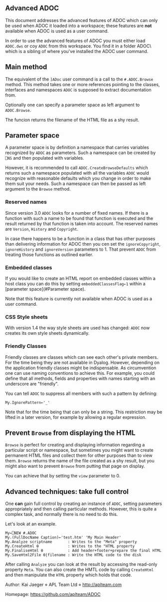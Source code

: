 Advanced ADOC
-------------

This document addresses the advanced features of ADOC which can only be used when ADOC it loaded into a workspace; these features are **not** available when ADOC is used as a user command.

In order to use the advanced features of ADOC you must either load `ADOC.dws` or coy `ADOC` from this workspace. You find it in a folder ADOC\ which is a sibling of where you've installed the ADOC user command.


## Main method

The equivalent of the `]ADoc` user command is a call to the `#.ADOC.Browse` method. This method takes one or more references pointing to the classes, interfaces and namespaces `ADOC` is supposed to extract documentation from. 

Optionally one can specify a parameter space as left argument to `ADOC.Browse`.

The funcion returns the filename of the HTML file as a shy result.


Parameter space
---------------

A parameter space is by definition a namespace that carries variables recognized by `ADOC` as parameters. Such a namespace can be created by `⎕NS` and then populated with variables.

However, it is recommended to call `ADOC.CreateBrowseDefaults` which returns such a namespace populated with all the variables `ADOC` would recognize with
reasonable defaults which you change in order to make them suit your needs. Such a namespace can then be passed as left argument to the `Browse` method.


### Reserved names
Since version 3.0 `ADOC` looks for a number of fixed names. If there is a function with such a name to be found that function is executed and the
result returned by that function is taken into account. The reserved names are `Version`, `History` and `Copyright`.

In case there happens to be a function in a class that has other purposes than delivering information for ADOC then you cen set the `ignoreCopyright`, `ignoreHistory` and `ignoreVersion` parameters to 1. That prevent `ADOC` from treating those functions as outlined earlier.


### Embedded classes
If you would like to create an HTML report on embedded classes within a host
class you can do this by setting `embeddedClassesFlag←1` within a [parameter space](#Parameter space).

Note that this feature is currently not available when ADOC is used as a user command.


### CSS Style sheets
With version 1.4 the way style sheets are used has changed: `ADOC` now
creates its own style sheets dynamically.


### Friendly Classes
Friendly classes are classes which can see each other's private members. For the time being they are not available in Dyalog. However, depending on the application
friendly classes might be indispensable. As circumvention one can use naming conventions to achieve this. For example, you could define that all methods, fields and properties with names starting with an underscore are "friendly".

You can tell `ADOC` to suppress all members with such a pattern by defining:

~~~
My.IgnorePattern←'_'
~~~

Note that for the time being that can only be a string. This restriction may be lifted in a later version, for example by allowing a regular expression.

## Prevent `Browse` from displaying the HTML

`Browse` is perfect for creating and displaying information regarding a particular script or namespace, but sometimes you might want to create permanent HTML files and collect them for other purposes than to view them. `Browse` returns the name of the file created as a shy result, but you might also want to prevent `Browse` from putting that page on display.

You can achieve that by setting the `view` parameter to 0.


## Advanced techniques: take full control

One **can** gain full control by creating an instance of `ADOC`, setting parameters appropriately and then calling particular methods. However, this
is quite a complex task, and normally there is no need to do this.

Let's look at an example.

~~~
My←⎕NEW #.ADOC
My.(FullDocName Caption)←'test.htm' 'My Main Header'
My.Analyze scriptname       : Writes to the "Meta" property
My.CreateHtml ⍬             : Writes to the "HTML property
My.FinaliseHtml ⍬           : Add header+footer+prepare the final HTML
My.SaveHtml2File ⍬|filename : Write the HTML code to the disk
~~~

After calling `Analyze` you can look at the result by accessing the read-only property `Meta`. You can also create the HMTL code by calling `CreateHtml`
and then manipulate the `HTML` property which holds that code.

Author: Kai Jaeger ⋄ APL Team Ltd ⋄ <http://aplteam.com>

Homepage: <https://github.com/aplteam/ADOC>